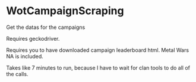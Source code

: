 # WotCampaignScraping
Get the datas for the campaigns 

Requires geckodriver.

Requires you to have downloaded campaign leaderboard html. Metal Wars NA is included.

Takes like 7 minutes to run, because I have to wait for clan tools to do all of the calls. 
